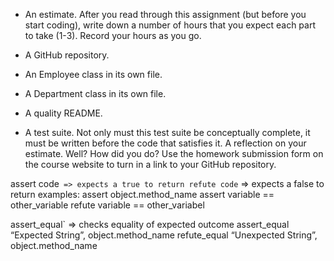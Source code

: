
+ An estimate. After you read through this assignment (but before you start coding), write down a number of hours that you expect each part to take (1-3). Record your hours as you go.

+ A GitHub repository.

+ An Employee class in its own file.

+ A Department class in its own file.

+ A quality README.

+ A test suite. Not only must this test suite be conceptually complete,
it must be written before the code that satisfies it.
A reflection on your estimate. Well? How did you do?
Use the homework submission form on the course website to turn in
a link to your GitHub repository.

assert code` => expects a true to return
refute code` => expects a false to return
examples:
assert object.method_name
assert variable == other_variable
refute variable == other_variabel

assert_equal` => checks equality of expected outcome
assert_equal “Expected String”, object.method_name
refute_equal “Unexpected String”, object.method_name
